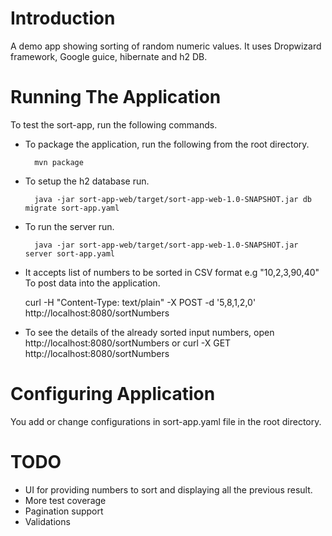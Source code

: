 # Introduction

A demo app showing sorting of random numeric values. It uses
Dropwizard framework, Google guice, hibernate and h2 DB.


# Running The Application

To test the sort-app, run the following commands.

* To package the application, run the following from the root directory.

        mvn package

* To setup the h2 database run.

        java -jar sort-app-web/target/sort-app-web-1.0-SNAPSHOT.jar db migrate sort-app.yaml

* To run the server run.

        java -jar sort-app-web/target/sort-app-web-1.0-SNAPSHOT.jar server sort-app.yaml


*  It accepts list of numbers to be sorted in CSV format e.g "10,2,3,90,40"
   To post data into the application.

	curl -H "Content-Type: text/plain" -X POST -d '5,8,1,2,0' http://localhost:8080/sortNumbers
	
* To see the details of the already sorted input numbers, open http://localhost:8080/sortNumbers
    or 
    curl -X GET http://localhost:8080/sortNumbers

# Configuring Application
You add or change configurations in sort-app.yaml file in the root directory.

# TODO
*  UI for providing numbers to sort and displaying all the previous result.
*  More test coverage
*  Pagination support
*  Validations